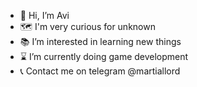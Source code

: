 - 👋 Hi, I’m Avi
- 🗺️ I'm very curious for unknown 
- 📚 I’m interested in learning new things 
- ⌛ I’m currently doing game development
- 📞 Contact me on telegram @martiallord
